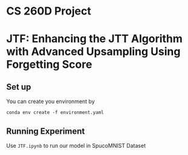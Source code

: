 # CS 260D Project
# JTF: Enhancing the JTT Algorithm with Advanced Upsampling Using Forgetting Score

## Set up
You can create you environment by
```
conda env create -f environment.yaml
```

## Running Experiment
Use ``JTF.ipynb`` to run our model in SpucoMNIST Dataset